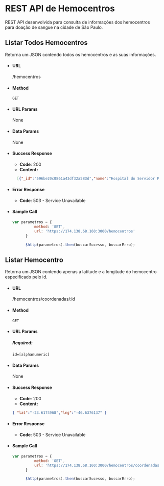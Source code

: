 # REST API de Hemocentros
REST API desenvolvida para consulta de informações dos hemocentros para doação de sangue na cidade de São Paulo.

## Listar Todos Hemocentros
Retorna um JSON contendo todos os hemocentros e as suas informações.

* #### URL
  /hemocentros
* #### Method
  ``` GET ```  
* #### URL Params
  None
* #### Data Params
  None
* #### Success Response
  * **Code**: 200
  * **Content:**
  ```json
    [{"_id":"596be20c0861a43df32a583d","nome":"Hospital do Servidor Público Municipal","endereco":{"logradouro":"Rua","nomeLogradouro":"Castro Alves","numero":"60","bairro":"Aclimação","localidade":"São Paulo","estado":"SP"},"cep":"01532-001","lat":"-23.5738780","lng":"-46.6325440","telefone":["(11) 3277-5303"],"site":"www.colsan.org.br"},{"_id":"596bebbf0861a43df32a583e","nome":"Beneficência Portuguesa de São Paulo","endereco":{"logradouro":"Rua","nomeLogradouro":"Maestro Cardim","numero":"1041","bairro":"Bela Vista","localidade":"São Paulo","estado":"SP"},"cep":"01323-900","lat":"-23.5667749","lng":"-46.6413033","telefone":["(11) 3505-1150","3505-1158"],"site":"www.bsangue@bpsp.org.br"} ]
    ```
* #### Error Response
  * **Code**: 503 - Service Unavailable
* #### Sample Call
  ```javascript
  var parametros = {
            method: 'GET',
            url: 'https://174.138.68.160:3000/hemocentros'
        }

        $http(parametros).then(buscarSucesso, buscarErro);
  ```

## Listar Hemocentro
Retorna um JSON contendo apenas a latitude e a longitude do hemocentro especificado pelo id.

* #### URL
  /hemocentros/coordenadas/:id
* #### Method
  ``` GET ```
* #### URL Params
	##### Required:
    ```text
    id=[alphanumeric]
    ```
* #### Data Params
  None
* #### Success Response
  * **Code**: 200
  * **Content:**
  ```json
  { "lat":"-23.6174968","lng":"-46.6376137" }
  ```
* #### Error Response
  * **Code**: 503 - Service Unavailable
* #### Sample Call
  ```javascript
  var parametros = {
            method: 'GET',
            url: 'https://174.138.68.160:3000/hemocentros/coordenadas/_id'
        }

        $http(parametros).then(buscarSucesso, buscarErro);
  ```

